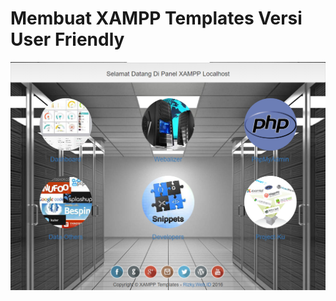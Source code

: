 # Membuat XAMPP Templates Versi User Friendly



<img alt='Membuat Kartu Rencana Studi Berbasis HTML' src='img/ScreenShot.png'/>
